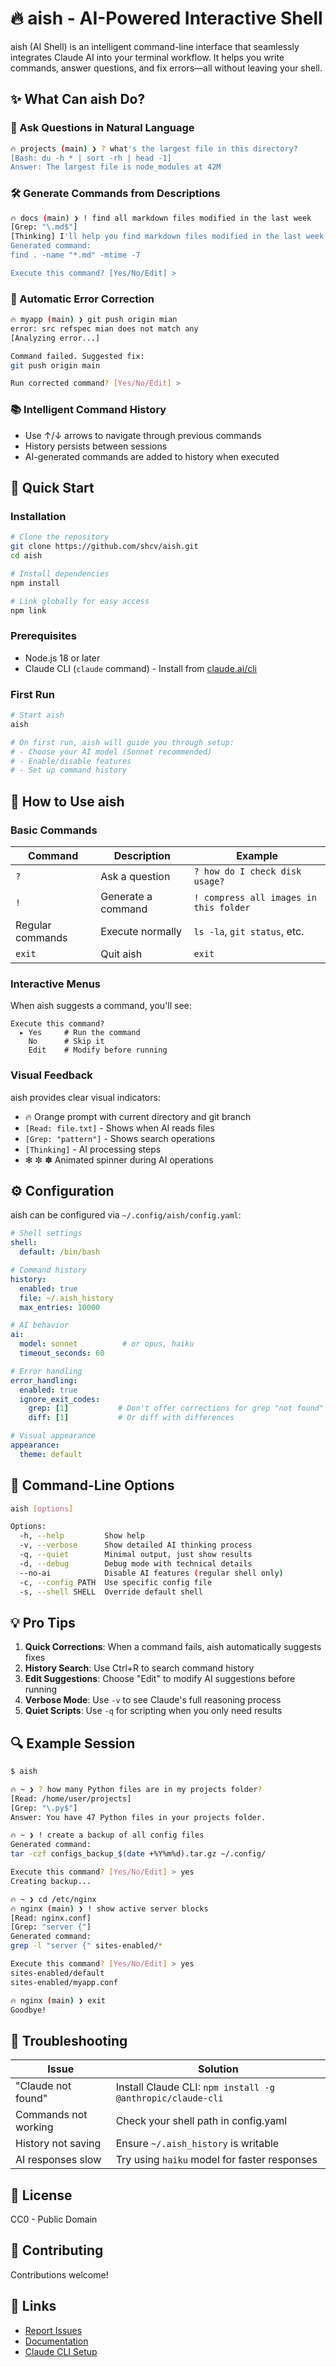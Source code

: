 # 🔥 aish - AI-Powered Interactive Shell

aish (AI Shell) is an intelligent command-line interface that seamlessly integrates Claude AI into your terminal workflow. It helps you write commands, answer questions, and fix errors—all without leaving your shell.

## ✨ What Can aish Do?

### 🤖 Ask Questions in Natural Language
```bash
🔥 projects (main) ❯ ? what's the largest file in this directory?
[Bash: du -h * | sort -rh | head -1]
Answer: The largest file is node_modules at 42M
```

### 🛠️ Generate Commands from Descriptions
```bash
🔥 docs (main) ❯ ! find all markdown files modified in the last week
[Grep: "\.md$"]
[Thinking] I'll help you find markdown files modified in the last week...
Generated command:
find . -name "*.md" -mtime -7

Execute this command? [Yes/No/Edit] > 
```

### 🔧 Automatic Error Correction
```bash
🔥 myapp (main) ❯ git push origin mian
error: src refspec mian does not match any
[Analyzing error...]

Command failed. Suggested fix:
git push origin main

Run corrected command? [Yes/No/Edit] >
```

### 📚 Intelligent Command History
- Use ↑/↓ arrows to navigate through previous commands
- History persists between sessions
- AI-generated commands are added to history when executed

## 🚀 Quick Start

### Installation

```bash
# Clone the repository
git clone https://github.com/shcv/aish.git
cd aish

# Install dependencies
npm install

# Link globally for easy access
npm link
```

### Prerequisites
- Node.js 18 or later
- Claude CLI (`claude` command) - Install from [claude.ai/cli](https://claude.ai/cli)

### First Run
```bash
# Start aish
aish

# On first run, aish will guide you through setup:
# - Choose your AI model (Sonnet recommended)
# - Enable/disable features
# - Set up command history
```

## 📖 How to Use aish

### Basic Commands

| Command | Description | Example |
|---------|-------------|---------|
| `?` | Ask a question | `? how do I check disk usage?` |
| `!` | Generate a command | `! compress all images in this folder` |
| Regular commands | Execute normally | `ls -la`, `git status`, etc. |
| `exit` | Quit aish | `exit` |

### Interactive Menus

When aish suggests a command, you'll see:
```
Execute this command? 
  ▸ Yes     # Run the command
    No      # Skip it
    Edit    # Modify before running
```

### Visual Feedback

aish provides clear visual indicators:
- 🔥 Orange prompt with current directory and git branch
- `[Read: file.txt]` - Shows when AI reads files
- `[Grep: "pattern"]` - Shows search operations
- `[Thinking]` - AI processing steps
- ✻ ✼ ✽ Animated spinner during AI operations

## ⚙️ Configuration

aish can be configured via `~/.config/aish/config.yaml`:

```yaml
# Shell settings
shell:
  default: /bin/bash

# Command history
history:
  enabled: true
  file: ~/.aish_history
  max_entries: 10000

# AI behavior
ai:
  model: sonnet          # or opus, haiku
  timeout_seconds: 60

# Error handling
error_handling:
  enabled: true
  ignore_exit_codes:
    grep: [1]           # Don't offer corrections for grep "not found"
    diff: [1]           # Or diff with differences

# Visual appearance
appearance:
  theme: default
```

## 🎯 Command-Line Options

```bash
aish [options]

Options:
  -h, --help         Show help
  -v, --verbose      Show detailed AI thinking process
  -q, --quiet        Minimal output, just show results
  -d, --debug        Debug mode with technical details
  --no-ai            Disable AI features (regular shell only)
  -c, --config PATH  Use specific config file
  -s, --shell SHELL  Override default shell
```

## 💡 Pro Tips

1. **Quick Corrections**: When a command fails, aish automatically suggests fixes
2. **History Search**: Use Ctrl+R to search command history
3. **Edit Suggestions**: Choose "Edit" to modify AI suggestions before running
4. **Verbose Mode**: Use `-v` to see Claude's full reasoning process
5. **Quiet Scripts**: Use `-q` for scripting when you only need results

## 🔍 Example Session

```bash
$ aish

🔥 ~ ❯ ? how many Python files are in my projects folder?
[Read: /home/user/projects]
[Grep: "\.py$"]
Answer: You have 47 Python files in your projects folder.

🔥 ~ ❯ ! create a backup of all config files
Generated command:
tar -czf configs_backup_$(date +%Y%m%d).tar.gz ~/.config/

Execute this command? [Yes/No/Edit] > yes
Creating backup...

🔥 ~ ❯ cd /etc/nginx
🔥 nginx (main) ❯ ! show active server blocks
[Read: nginx.conf]
[Grep: "server {"]
Generated command:
grep -l "server {" sites-enabled/*

Execute this command? [Yes/No/Edit] > yes
sites-enabled/default
sites-enabled/myapp.conf

🔥 nginx (main) ❯ exit
Goodbye!
```

## 🐛 Troubleshooting

| Issue | Solution |
|-------|----------|
| "Claude not found" | Install Claude CLI: `npm install -g @anthropic/claude-cli` |
| Commands not working | Check your shell path in config.yaml |
| History not saving | Ensure `~/.aish_history` is writable |
| AI responses slow | Try using `haiku` model for faster responses |

## 📝 License

CC0 - Public Domain

## 🤝 Contributing

Contributions welcome!

## 🔗 Links

- [Report Issues](https://github.com/shcv/aish/issues)
- [Documentation](https://github.com/shcv/aish/wiki)
- [Claude CLI Setup](https://claude.ai/cli)